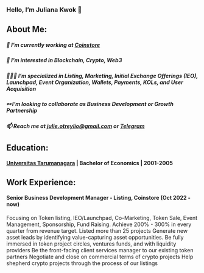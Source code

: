 ### Hello, I’m Juliana Kwok 👋

## About Me:
##### 💼 I’m currently working at [Coinstore](https://www.coinstore.com)
##### 👀 I’m interested in Blockchain, Crypto, Web3
##### 👩🏻‍💻 I’m specialized in Listing, Marketing, Initial Exchange Offerings (IEO), Launchpad, Event Organization, Wallets, Payments, KOLs, and User Acquisition
##### ⚯ I’m looking to collaborate as Business Development or Growth Partnership
##### 📫 Reach me at julie.otreylio@gmail.com or [Telegram](https://t.me/otreylio)

## Education:
#### [Universitas Tarumanagara](https://untar.ac.id/) | Bachelor of Economics | 2001-2005

## Work Experience:
#### Senior Business Development Manager - Listing, Coinstore (Oct 2022 - now)
Focusing on Token listing, IEO/Launchpad, Co-Marketing, Token Sale, Event Management, Sponsorship, Fund Raising.
Achieve 200% - 300% in every quarter from revenue target.
Listed more than 25 projects
Generate new asset leads by identifying value-capturing asset opportunities. Be fully immersed in token project circles,
ventures funds, and with liquidity providers
Be the front-facing client services manager to our existing token partners
Negotiate and close on commercial terms of crypto projects
Help shepherd crypto projects through the process of our listings


<!---
JulianaKwok/JulianaKwok is a ✨ special ✨ repository because its `README.md` (this file) appears on your GitHub profile.
You can click the Preview link to take a look at your changes.
--->
